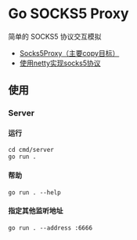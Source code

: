 Go SOCKS5 Proxy
==========
简单的 SOCKS5 协议交互模拟

- [Socks5Proxy（主要copy目标）](https://github.com/shikanon/socks5proxy)
- [使用netty实现socks5协议](https://www.cnblogs.com/kuangdaoyizhimei/p/14735895.html)

## 使用

### Server

#### 运行

```shell
cd cmd/server
go run .
```

#### 帮助

```shell
go run . --help
```

#### 指定其他监听地址

```shell
go run . --address :6666
```
